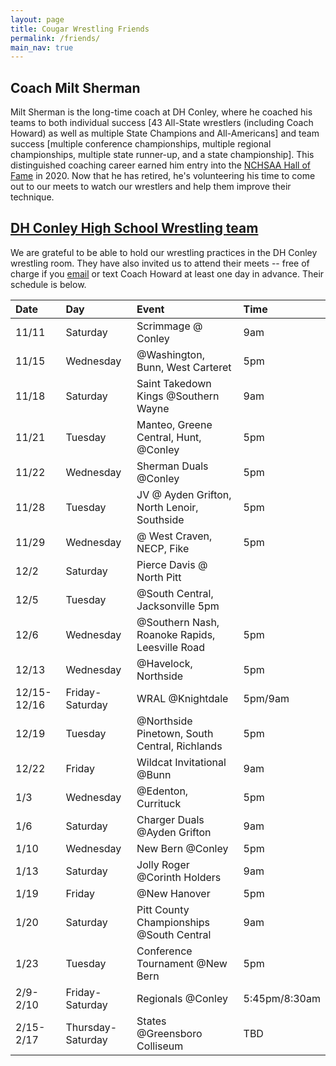 ```yaml
---
layout: page
title: Cougar Wrestling Friends
permalink: /friends/
main_nav: true
---
```


## Coach Milt Sherman
Milt Sherman is the long-time coach at DH Conley, where he coached his teams to both individual success [43 All-State wrestlers (including Coach Howard) as well as multiple State Champions and All-Americans] and team success [multiple conference championships, multiple regional championships, multiple state runner-up, and a state championship]. This distinguished coaching career earned him entry into the [NCHSAA Hall of Fame](https://www.nchsaa.org/nchsaa-announces-eight-join-hall-fame-class-2020/) in 2020. Now that he has retired, he's volunteering his time to come out to our meets to watch our wrestlers and help them improve their technique.

## [DH Conley High School Wrestling team](https://conleyathletics.com/teams/3409338/boys/wrestling/varsity)
We are grateful to be able to hold our wrestling practices in the DH Conley wrestling room. They have also invited us to attend their meets -- free of charge if you [email](mailto:garyjhoward@gmail.com) or text Coach Howard at least one day in advance. Their schedule is below.

| Date        | Day               | Event                                          | Time          |
|:------------|:------------------|:-----------------------------------------------|:--------------|
| 11/11       | Saturday          | Scrimmage @ Conley                             | 9am           |
| 11/15       | Wednesday         | @Washington, Bunn, West Carteret               | 5pm           |
| 11/18       | Saturday          | Saint Takedown Kings @Southern Wayne           | 9am           |
| 11/21       | Tuesday           | Manteo, Greene Central, Hunt, @Conley          | 5pm           |
| 11/22       | Wednesday         | Sherman Duals @Conley                          | 5pm           |
| 11/28       | Tuesday           | JV @ Ayden Grifton, North Lenoir, Southside    | 5pm           |
| 11/29       | Wednesday         | @ West Craven, NECP, Fike                      | 5pm           |
| 12/2        | Saturday          | Pierce Davis @ North Pitt                      |               |
| 12/5        | Tuesday           | @South Central, Jacksonville 5pm               |               |
| 12/6        | Wednesday         | @Southern Nash, Roanoke Rapids, Leesville Road | 5pm           |
| 12/13       | Wednesday         | @Havelock, Northside                           | 5pm           |
| 12/15-12/16 | Friday-Saturday   | WRAL @Knightdale                               | 5pm/9am       |
| 12/19       | Tuesday           | @Northside Pinetown, South Central, Richlands  | 5pm           |
| 12/22       | Friday            | Wildcat Invitational @Bunn                     | 9am           |
| 1/3         | Wednesday         | @Edenton, Currituck                            | 5pm           |
| 1/6         | Saturday          | Charger Duals @Ayden Grifton                   | 9am           |
| 1/10        | Wednesday         | New Bern @Conley                               | 5pm           |
| 1/13        | Saturday          | Jolly Roger @Corinth Holders                   | 9am           |
| 1/19        | Friday            | @New Hanover                                   | 5pm           |
| 1/20        | Saturday          | Pitt County Championships @South Central       | 9am           |
| 1/23        | Tuesday           | Conference Tournament @New Bern                | 5pm           |
| 2/9-2/10    | Friday-Saturday   | Regionals @Conley                              | 5:45pm/8:30am |
| 2/15-2/17   | Thursday-Saturday | States @Greensboro Colliseum                   | TBD           |


